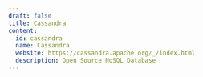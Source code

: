 ```yaml
---
draft: false
title: Cassandra
content:
  id: cassandra
  name: Cassandra
  website: https://cassandra.apache.org/_/index.html
  description: Open Source NoSQL Database
---
```


